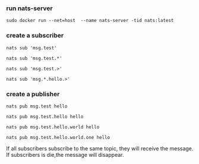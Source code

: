 ### run nats-server
```shell
sudo docker run --net=host  --name nats-server -tid nats:latest

```

### create a subscriber
```shell
nats sub 'msg.test'
```
```shell
nats sub 'msg.test.*'
```
```shell
nats sub 'msg.test.>'
```
```shell
nats sub 'msg.*.hello.>'
```

### create a publisher  
```shell
nats pub msg.test hello
```
```shell
nats pub msg.test.hello hello
```
```shell
nats pub msg.test.hello.world hello
```
```shell
nats pub msg.test.hello.world.one hello
```

If all subscribers subscribe to the same topic, they will receive the message.
If subscribers is die,the message will disappear.
